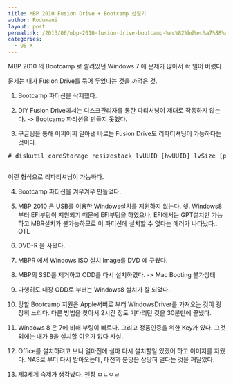 ```yaml
---
title: MBP 2010 Fusion Drive + Bootcamp 삽질기
author: Rodumani
layout: post
permalink: /2013/06/mbp-2010-fusion-drive-bootcamp-%ec%82%bd%ec%a7%88%ea%b8%b0/
categories:
  - OS X
---
```

MBP 2010 의 Bootcamp 로 깔려있던 Windows 7 에 문제가 많아서 확 밀어 버렸다. 

문제는 내가 Fusion Drive를 묶어 두었다는 것을 까먹은 것. 

1. Bootcamp 파티션을 삭제했다. 

2. DIY Fusion Drive에서는 디스크관리자를 통한 파티셔닝이 제대로 작동하지 않는다. -> Bootcamp 파티션을 만들지 못했다. 

3. 구글링을 통해 어찌어찌 알아낸 바로는 Fusion Drive도 리파티셔닝이 가능하다는 것이다. 

<pre class="lang:sh decode:true " ># diskutil coreStorage resizestack lvUUID [hwUUID] lvSize [partition1format partition1name partition1size] 

</pre>

이런 형식으로 리파티셔닝이 가능하다. 

4. Bootcamp 파티션을 겨우겨우 만들었다. 

5. MBP 2010 은 USB를 이용한 Windows설치를 지원하지 않는다. 쉣. Windows8 부터 EFI부팅이 지원되기 때문에 EFI부팅을 하였으나, EFI에서는 GPT설치만 가능하고 MBR설치가 불가능하므로 이 파티션에 설치할 수 없다는 에러가 나타났다.. OTL 

6. DVD-R 을 사왔다. 

7. MBPR 에서 Windows ISO 설치 Image를 DVD 에 구웠다. 

8. MBP의 SSD를 제거하고 ODD를 다시 설치하였다. -> Mac Booting 불가상태 

9. 다행히도 내장 ODD로 부터는 Windows8 설치가 잘 되었다. 

10. 망할 Bootcamp 지원은 Apple서버로 부터 WindowsDriver를 가져오는 것이 굉장히 느리다. 다른 방법을 찾아서 2시간 정도 기다리던 것을 30분만에 끝냈다. 

11. Windows 8 은 7에 비해 부팅이 빠르다. 그리고 정품인증을 위한 Key가 있다. 그것 외에는 내가 8을 설치할 이유가 없다 사실. 

12. Office를 설치하려고 보니 얼마전에 설마 다시 설치할일 있겠어 하고 이미지를 지웠다. NAS로 부터 다시 받아오는데, 대전과 분당은 상당히 멀다는 것을 깨달았다. 

13. 제3세계 숙제가 생각났다. 젠장 ㅁㄴㅇㄹ